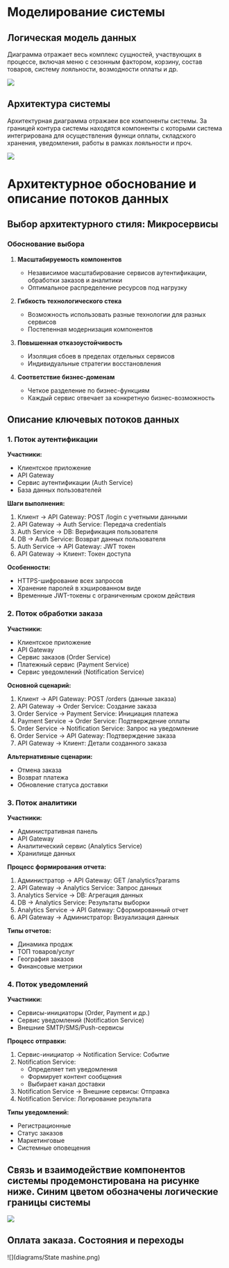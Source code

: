 # Моделирование системы

## Логическая модель данных

Диаграмма отражает весь комплекс сущностей, участвующих в процессе, включая меню с сезонным фактором, корзину, состав товаров, систему лояльности, возмодности оплаты и др.

![](diagrams/DataModel.png)

## Архитектура системы

Архитектурная диаграмма отражаеи все компоненты системы. За границей контура системы находятся компоненты с которыми система интегрирована для осуществления функци оплаты, складского хранения, уведомления, работы в рамках лояльности и проч.

![](diagrams/Architecture.png)

# Архитектурное обоснование и описание потоков данных

## Выбор архитектурного стиля: Микросервисы

### Обоснование выбора

1. **Масштабируемость компонентов**
   - Независимое масштабирование сервисов аутентификации, обработки заказов и аналитики
   - Оптимальное распределение ресурсов под нагрузку

2. **Гибкость технологического стека**
   - Возможность использовать разные технологии для разных сервисов
   - Постепенная модернизация компонентов

3. **Повышенная отказоустойчивость**
   - Изоляция сбоев в пределах отдельных сервисов
   - Индивидуальные стратегии восстановления

4. **Соответствие бизнес-доменам**
   - Четкое разделение по бизнес-функциям
   - Каждый сервис отвечает за конкретную бизнес-возможность

## Описание ключевых потоков данных

### 1. Поток аутентификации

**Участники:**
- Клиентское приложение
- API Gateway
- Сервис аутентификации (Auth Service)
- База данных пользователей

**Шаги выполнения:**
1. Клиент → API Gateway: POST /login с учетными данными
2. API Gateway → Auth Service: Передача credentials
3. Auth Service → DB: Верификация пользователя
4. DB → Auth Service: Возврат данных пользователя
5. Auth Service → API Gateway: JWT токен
6. API Gateway → Клиент: Токен доступа

**Особенности:**
- HTTPS-шифрование всех запросов
- Хранение паролей в хэшированном виде
- Временные JWT-токены с ограниченным сроком действия

### 2. Поток обработки заказа

**Участники:**
- Клиентское приложение
- API Gateway
- Сервис заказов (Order Service)
- Платежный сервис (Payment Service)
- Сервис уведомлений (Notification Service)

**Основной сценарий:**
1. Клиент → API Gateway: POST /orders (данные заказа)
2. API Gateway → Order Service: Создание заказа
3. Order Service → Payment Service: Инициация платежа
4. Payment Service → Order Service: Подтверждение оплаты
5. Order Service → Notification Service: Запрос на уведомление
6. Order Service → API Gateway: Подтверждение заказа
7. API Gateway → Клиент: Детали созданного заказа

**Альтернативные сценарии:**
- Отмена заказа
- Возврат платежа
- Обновление статуса доставки

### 3. Поток аналитики

**Участники:**
- Административная панель
- API Gateway
- Аналитический сервис (Analytics Service)
- Хранилище данных

**Процесс формирования отчета:**
1. Администратор → API Gateway: GET /analytics?params
2. API Gateway → Analytics Service: Запрос данных
3. Analytics Service → DB: Агрегация данных
4. DB → Analytics Service: Результаты выборки
5. Analytics Service → API Gateway: Сформированный отчет
6. API Gateway → Администратор: Визуализация данных

**Типы отчетов:**
- Динамика продаж
- ТОП товаров/услуг
- География заказов
- Финансовые метрики

### 4. Поток уведомлений

**Участники:**
- Сервисы-инициаторы (Order, Payment и др.)
- Сервис уведомлений (Notification Service)
- Внешние SMTP/SMS/Push-сервисы

**Процесс отправки:**
1. Сервис-инициатор → Notification Service: Событие
2. Notification Service:
   - Определяет тип уведомления
   - Формирует контент сообщения
   - Выбирает канал доставки
3. Notification Service → Внешние сервисы: Отправка
4. Notification Service: Логирование результата

**Типы уведомлений:**
- Регистрационные
- Статус заказов
- Маркетинговые
- Системные оповещения

## Связь и взаимодействие компонентов системы продемонстирована на рисунке ниже. Синим цветом обозначены логические границы системы
 
![](diagrams/Sequence_diagram.svg)

## Оплата заказа. Состояния и переходы

![](diagrams/State mashine.png)
